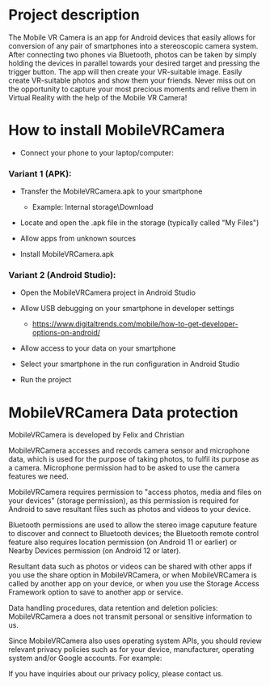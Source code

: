 # Project description
The Mobile VR Camera is an app for Android devices that easily allows for conversion of any pair of smartphones into a stereoscopic camera system. After connecting two phones via Bluetooth, photos can be taken by simply holding the devices in parallel towards your desired target and pressing the trigger button. The app will then create your VR-suitable image.
Easily create VR-suitable photos and show them your friends. Never miss out on the opportunity to capture your most precious moments and relive them in Virtual Reality with the help of the Mobile VR Camera!

# How to install MobileVRCamera
- Connect your phone to your laptop/computer:
### Variant 1 (APK):

- Transfer the MobileVRCamera.apk to your smartphone
  - Example: Internal storage\Download


- Locate and open the .apk file in the storage (typically called "My Files")
- Allow apps from unknown sources
- Install MobileVRCamera.apk

### Variant 2 (Android Studio):

- Open the MobileVRCamera project in Android Studio
- Allow USB debugging on your smartphone in developer settings
  - https://www.digitaltrends.com/mobile/how-to-get-developer-options-on-android/

- Allow access to your data on your smartphone
- Select your smartphone in the run configuration in Android Studio
- Run the project

# MobileVRCamera Data protection

MobileVRCamera is developed by Felix and Christian

MobileVRCamera accesses and records camera sensor and microphone data, which is used for the purpose of taking photos, to fulfil its purpose as a camera. Microphone permission had to be asked to use the camera features we need.

MobileVRCamera requires permission to "access photos, media and files on your devices" (storage permission), as this permission is required for Android to save resultant files such as photos and videos to your device.

Bluetooth permissions are used to allow the stereo image caputure feature to discover and connect to Bluetooth devices; the Bluetooth remote control feature also requires location permission (on Android 11 or earlier) or Nearby Devices permission (on Android 12 or later).

Resultant data such as photos or videos can be shared with other apps if you use the share option in MobileVRCamera, or when MobileVRCamera is called by another app on your device, or when you use the Storage Access Framework option to save to another app or service.

Data handling procedures, data retention and deletion policies: MobileVRCamera a does not transmit personal or sensitive information to us.

Since MobileVRCamera also uses operating system APIs, you should review relevant privacy policies such as for your device, manufacturer, operating system and/or Google accounts. For example:

If you have inquiries about our privacy policy, please contact us.
